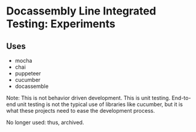 # Docassembly Line Integrated Testing: Experiments

## Uses
- mocha
- chai
- puppeteer
- cucumber
- docassemble

Note: This is not behavior driven development. This is unit testing. End-to-end unit testing is not the typical use of libraries like cucumber, but it is what these projects need to ease the development process.


No longer used: thus, archived. 
